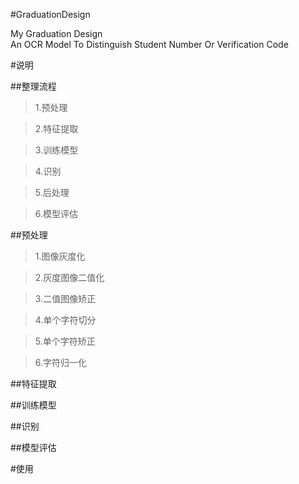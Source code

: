 #GraduationDesign


My Graduation Design  
An OCR Model To Distinguish Student Number Or Verification Code

#说明

##整理流程

>1.预处理

>2.特征提取

>3.训练模型

>4.识别

>5.后处理

>6.模型评估

##预处理


>1.图像灰度化

>2.灰度图像二值化

>3.二值图像矫正

>4.单个字符切分

>5.单个字符矫正

>6.字符归一化

##特征提取

##训练模型


##识别


##模型评估

#使用
